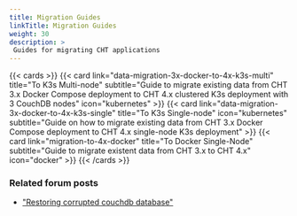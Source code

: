 ```yaml
---
title: Migration Guides
linkTitle: Migration Guides
weight: 30
description: >
 Guides for migrating CHT applications
---
```


{{< cards >}}
  {{< card link="data-migration-3x-docker-to-4x-k3s-multi" title="To K3s Multi-node" subtitle="Guide to migrate existing data from CHT 3.x Docker Compose deployment to CHT 4.x clustered K3s deployment with 3 CouchDB nodes" icon="kubernetes" >}}
  {{< card link="data-migration-3x-docker-to-4x-k3s-single" title="To K3s Single-node" icon="kubernetes" subtitle="Guide on how to migrate existing data from CHT 3.x Docker Compose deployment to CHT 4.x single-node K3s deployment" >}}
  {{< card link="migration-to-4x-docker" title="To Docker Single-Node" subtitle="Guide to migrate existent data from CHT 3.x to CHT 4.x" icon="docker" >}}
{{< /cards >}}

### Related forum posts
- ["Restoring corrupted couchdb database"](https://forum.communityhealthtoolkit.org/t/restoring-corrupted-couchdb-database/4551/1)
